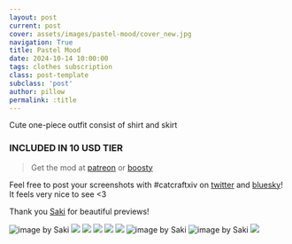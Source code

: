```yaml
---
layout: post
current: post
cover: assets/images/pastel-mood/cover_new.jpg
navigation: True
title: Pastel Mood
date: 2024-10-14 10:00:00
tags: clothes subscription
class: post-template
subclass: 'post'
author: pillow
permalink: :title
---
```


Cute one-piece outfit consist of shirt and skirt

### INCLUDED IN 10 USD TIER

> Get the mod at [patreon](https://www.patreon.com/posts/pastel-mood-2024-113993058?utm_medium=clipboard_copy&utm_source=copyLink&utm_campaign=postshare_creator&utm_content=join_link) or [boosty](https://boosty.to/miaumori/posts/6a7a5c2f-00fb-4c3b-80dc-99e564857bc3?share=success_publish_link)

Feel free to post your screenshots with #catcraftxiv on [twitter](https://x.com/hashtag/catcraftxiv?src=hashtag_click) and [bluesky](https://bsky.app/hashtag/catcraftxiv)! It feels very nice to see <3

Thank you [Saki](https://x.com/PhotosmithSaki) for beautiful previews!

<img src="https://catcraftxiv.github.io/web/assets/img/gallery/2024-10-16_20-27-19-534_Sakis_Night_Equalizer2.jpg" title="image by Saki"/>
<img src="/catalogue/assets/images/pastel-mood/pic2.jpg"/>
<img src="/catalogue/assets/images/pastel-mood/pic1.jpg"/>
<img src="/catalogue/assets/images/pastel-mood/pic5.jpg"/>
<img src="/catalogue/assets/images/pastel-mood/pic4.jpg"/>
<img src="/catalogue/assets/images/pastel-mood/pic3.jpg"/>
<img src="https://catcraftxiv.github.io/web/assets/img/gallery/2024-10-15_15-07-40-676_Sakis_Night_Equalizer2.jpg" title="image by Saki"/>
<img src="https://catcraftxiv.github.io/web/assets/img/gallery/image.jpg" title="image by Saki"/>
<img src="/catalogue/assets/images/pastel-mood/cover_new.jpg"/>
